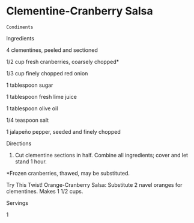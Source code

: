 # Clementine-Cranberry Salsa

`Condiments`

 

  Ingredients  

  4 clementines, peeled and sectioned

1/2 cup fresh cranberries, coarsely chopped*

1/3 cup finely chopped red onion

1 tablespoon sugar

1 tablespoon fresh lime juice

1 tablespoon olive oil

1/4 teaspoon salt

1 jalapeño pepper, seeded and finely chopped

  

   Directions  

  1. Cut clementine sections in half. Combine all ingredients; cover and let stand 1 hour.

*Frozen cranberries, thawed, may be substituted.

Try This Twist! Orange-Cranberry Salsa: Substitute 2 navel oranges for clementines. Makes 1 1/2 cups.  

   Servings  

  1  

 
